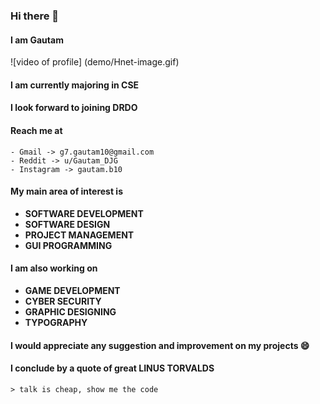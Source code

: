 ### Hi there 👋
#### I am **Gautam**
![video of profile] (demo/Hnet-image.gif)
#### I am currently majoring in CSE

#### I look forward to joining DRDO

#### Reach me at 
    - Gmail -> g7.gautam10@gmail.com
    - Reddit -> u/Gautam_DJG 
    - Instagram -> gautam.b10

#### My main area of interest is 

- **SOFTWARE DEVELOPMENT**
- **SOFTWARE DESIGN**
- **PROJECT MANAGEMENT**
- **GUI PROGRAMMING**

#### I am also working on

- **GAME DEVELOPMENT**
- **CYBER SECURITY**
- **GRAPHIC DESIGNING**
- **TYPOGRAPHY**

#### I would appreciate any suggestion and improvement on my projects 😄

#### I conclude by a quote of great LINUS TORVALDS
    > talk is cheap, show me the code
    
    
<!--
**gautam7-github/gautam7-github** is a ✨ _special_ ✨ repository because its `README.md` (this file) appears on your GitHub profile.

Here are some ideas to get you started:

- 🔭 I’m currently working on ...
- 🌱 I’m currently learning ...
- 👯 I’m looking to collaborate on ...
- 🤔 I’m looking for help with ...
- 💬 Ask me about ...
- 📫 How to reach me: ...
- 😄 Pronouns: ...
- ⚡ Fun fact: ...
-->
